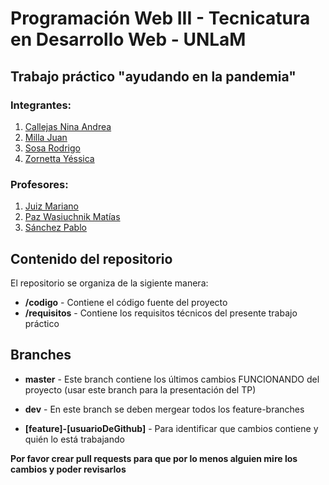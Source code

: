 # Programación Web III - Tecnicatura en Desarrollo Web - UNLaM
## Trabajo práctico "ayudando en la pandemia"
### Integrantes:
1. [Callejas Nina Andrea](#linkUsuarioGitHub)
1. [Milla Juan](https://github.com/juanjomilla)
1. [Sosa Rodrigo](https://github.com/rodrigososa21)
1. [Zornetta Yéssica](#linkUsuarioGitHub)
### Profesores:
1. [Juiz Mariano](https://github.com/juizmariano)
1. [Paz Wasiuchnik Matías](https://github.com/matipazw)
1. [Sánchez Pablo](https://github.com/pablokuko)

## Contenido del repositorio
El repositorio se organiza de la sigiente manera:

 - **/codigo** - Contiene el código fuente del proyecto
 - **/requisitos** - Contiene los requisitos técnicos del presente trabajo práctico

 ## Branches 



 - **master** - Este branch contiene los últimos cambios FUNCIONANDO del proyecto (usar este branch para la presentación del TP)

 - **dev** - En este branch se deben mergear todos los feature-branches

 - **[feature]-[usuarioDeGithub]** - Para identificar que cambios contiene y quién lo está trabajando

 **Por favor crear pull requests para que por lo menos alguien mire los cambios y poder revisarlos**
